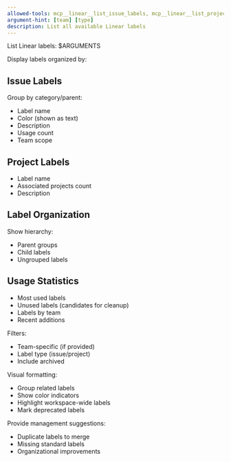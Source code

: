 ```yaml
---
allowed-tools: mcp__linear__list_issue_labels, mcp__linear__list_project_labels
argument-hint: [team] [type]
description: List all available Linear labels
---
```


List Linear labels: $ARGUMENTS

Display labels organized by:

## Issue Labels
Group by category/parent:
- Label name
- Color (shown as text)
- Description
- Usage count
- Team scope

## Project Labels
- Label name
- Associated projects count
- Description

## Label Organization
Show hierarchy:
- Parent groups
- Child labels
- Ungrouped labels

## Usage Statistics
- Most used labels
- Unused labels (candidates for cleanup)
- Labels by team
- Recent additions

Filters:
- Team-specific (if provided)
- Label type (issue/project)
- Include archived

Visual formatting:
- Group related labels
- Show color indicators
- Highlight workspace-wide labels
- Mark deprecated labels

Provide management suggestions:
- Duplicate labels to merge
- Missing standard labels
- Organizational improvements